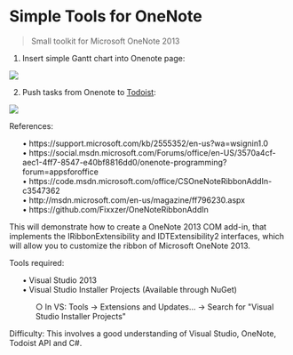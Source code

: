 # Simple Tools for OneNote

> Small toolkit for Microsoft OneNote 2013

1. Insert simple Gantt chart into Onenote page:

<img src="https://mariuskaz.github.io/images/simpleGantt.png"/>

2. Push tasks from Onenote to [Todoist](https://todoist.com):

<img src="https://mariuskaz.github.io/images/addTasks.png"/>

References:
<ul>
	• https://support.microsoft.com/kb/2555352/en-us?wa=wsignin1.0<br/>
	• https://social.msdn.microsoft.com/Forums/office/en-US/3570a4cf-aec1-4ff7-8547-e40bf8816dd0/onenote-programming?forum=appsforoffice<br/>
	• https://code.msdn.microsoft.com/office/CSOneNoteRibbonAddIn-c3547362<br/>
	• http://msdn.microsoft.com/en-us/magazine/ff796230.aspx<br/>
	• https://github.com/Fixxzer/OneNoteRibbonAddIn<br/>
</ul>

This will demonstrate how to create a OneNote 2013 COM add-in, that implements the IRibbonExtensibility and IDTExtensibility2 interfaces, which will allow you to customize the ribbon of Microsoft OneNote 2013.

Tools required:
<ul>
	• Visual Studio 2013<br/>
	• Visual Studio Installer Projects (Available through NuGet)
	<ul>
		○ In VS: Tools -> Extensions and Updates… -> Search for "Visual Studio Installer Projects"
	</ul>
</ul>

Difficulty: This involves a good understanding of Visual Studio, OneNote, Todoist API and C#.

